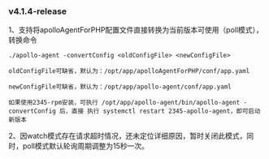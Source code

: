### v4.1.4-release
1、支持将apolloAgentForPHP配置文件直接转换为当前版本可使用（poll模式），转换命令
```shell script
./apollo-agent -convertConfig <oldConfigFile> <newConfigFile>
```
`oldConfigFile可缺省，默认为：/opt/app/apolloAgentForPHP/conf/app.yaml`

`newConfigFile可缺省，默认为：/opt/app/apollo-agent/conf/app.yaml`

`如果使用2345-rpm安装，可执行 /opt/app/apollo-agent/bin/apollo-agent -convertConfig 后，直接
执行 systemctl restart 2345-apollo-agent，即可启动新版本`

2、因watch模式存在请求超时情况，还未定位详细原因，暂时关闭此模式，同时，poll模式默认轮询周期调整为15秒一次。